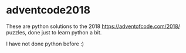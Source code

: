 # adventcode2018

These are python solutions to the 2018 https://adventofcode.com/2018/ puzzles, done just to learn python a bit.  

I have not done python before :)
